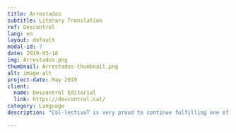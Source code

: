 ```yaml
---
title: Arrestados
subtitle: Literary Translation
ref: Descontrol
lang: en
layout: default
modal-id: 7
date: 2019-05-18
img: Arrestados.png
thumbnail: Arrestados-thumbnail.png
alt: image-alt
project-date: May 2019
client:
  name: Descontrol Editorial
  link: https://descontrol.cat/
category: Language
description: "Col·lectivaT is very proud to continue fulfilling one of its missions: to connect the two shores of the Mediterranean by facilitating access to culture and critical thinking. Therefore, thanks to the initiative and edition of <a href='https://descontrol.cat/'><b>Descontrol Editorial</b></a>, two of our partners <b>Özgür Güneş</b> and <b>Pelin Doğan</b> translated from Turkish into Spanish the book <a href='https://descontrol.cat/2019/05/08/prologo-arrestados/'><i>Arrestados: Notas de un periodista en una prisión turca</i></a> (Arrested: Notes of a journalist in a Turkish prison, in English; 'Tutuklandık', original title in Turkish) of Can Dündar, a Turkish journalist exiled in Germany since 2016. <p><i>Arrestados</i> is the testimony of a journalist persecuted and jailed by the "Justice pf the Palace" built by Recep Tayyip Erdoğan. Can Dündar, editor-in-chief of <i>Cumhuriyet</> newspaper, and Erdem Gül, the editor-in-chief of the same newspaper in Ankara, were arrested on November 26, 2015 for publishing "information that should remain secret" about transport of weapons from Turkey to Syria in trucks of the National Intelligence Organization of Turkey (MIT). Dündar's work is the testimony of a very convulsive period in the country, written during a 92-day preventative prison, which also opens the doors of the "dark" history of Turkey to Spanish-speaking readers."

---
```

